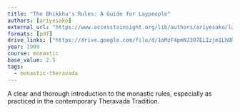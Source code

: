 ```yaml
---
title: "The Bhikkhu's Rules: A Guide for Laypeople"
authors: [ariyesako]
external_url: "https://www.accesstoinsight.org/lib/authors/ariyesako/layguide.html"
formats: [pdf]
drive_links: ["https://drive.google.com/file/d/1oMzF4pmNJ3O7ELIzjm1LhBRp3b9kNjP9/view?usp=drivesdk"]
year: 1999
course: monastic
base_value: 2.5
tags:
  - monastic-theravada
---
```


A clear and thorough introduction to the monastic rules, especially as practiced in the contemporary Theravada Tradition.

